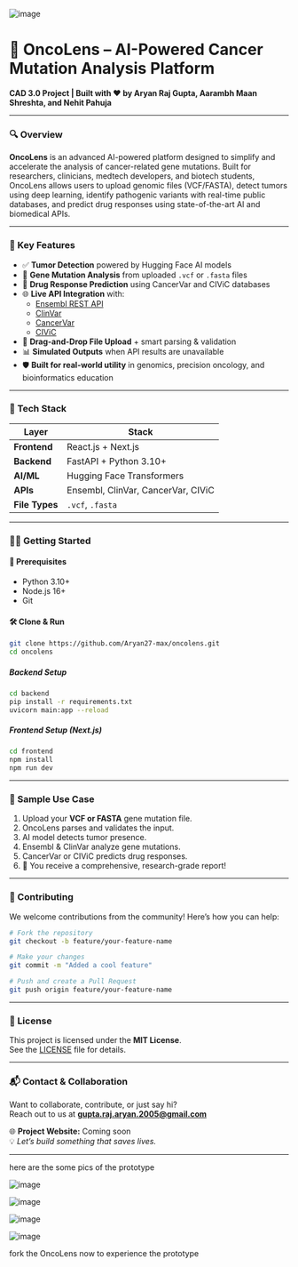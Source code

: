 ![image](https://github.com/user-attachments/assets/c0d49bea-2668-4194-ba41-b4dc900afdeb)
# 🧬 OncoLens – AI-Powered Cancer Mutation Analysis Platform

**CAD 3.0 Project | Built with ❤️ by Aryan Raj Gupta, Aarambh Maan Shreshta, and Nehit Pahuja**

---

### 🔍 Overview

**OncoLens** is an advanced AI-powered platform designed to simplify and accelerate the analysis of cancer-related gene mutations. Built for researchers, clinicians, medtech developers, and biotech students, OncoLens allows users to upload genomic files (VCF/FASTA), detect tumors using deep learning, identify pathogenic variants with real-time public databases, and predict drug responses using state-of-the-art AI and biomedical APIs.

---

### 🚀 Key Features

- ✅ **Tumor Detection** powered by Hugging Face AI models  
- 🧬 **Gene Mutation Analysis** from uploaded `.vcf` or `.fasta` files  
- 💊 **Drug Response Prediction** using CancerVar and CIViC databases  
- 🌐 **Live API Integration** with:
  - [Ensembl REST API](https://rest.ensembl.org)
  - [ClinVar](https://www.ncbi.nlm.nih.gov/clinvar/)
  - [CancerVar](https://cancervar.wglab.org/)
  - [CIViC](https://civicdb.org/)
- 📁 **Drag-and-Drop File Upload** + smart parsing & validation  
- 📊 **Simulated Outputs** when API results are unavailable  
- 🛡️ **Built for real-world utility** in genomics, precision oncology, and bioinformatics education  

---

### 🔧 Tech Stack

| Layer       | Stack                                      |
|-------------|---------------------------------------------|
| **Frontend**  | React.js + Next.js                         |
| **Backend**   | FastAPI + Python 3.10+                     |
| **AI/ML**     | Hugging Face Transformers                  |
| **APIs**      | Ensembl, ClinVar, CancerVar, CIViC         |
| **File Types**| `.vcf`, `.fasta`                           |

---

### 🧑‍💻 Getting Started

#### 🔄 Prerequisites

- Python 3.10+
- Node.js 16+
- Git

#### 🛠️ Clone & Run

```bash
git clone https://github.com/Aryan27-max/oncolens.git
cd oncolens
```

##### Backend Setup

```bash
cd backend
pip install -r requirements.txt
uvicorn main:app --reload
```

##### Frontend Setup (Next.js)

```bash
cd frontend
npm install
npm run dev
```

---

### 🧪 Sample Use Case

1. Upload your **VCF or FASTA** gene mutation file.
2. OncoLens parses and validates the input.
3. AI model detects tumor presence.
4. Ensembl & ClinVar analyze gene mutations.
5. CancerVar or CIViC predicts drug responses.
6. 🎯 You receive a comprehensive, research-grade report!

---

### 🤝 Contributing

We welcome contributions from the community! Here’s how you can help:

```bash
# Fork the repository
git checkout -b feature/your-feature-name

# Make your changes
git commit -m "Added a cool feature"

# Push and create a Pull Request
git push origin feature/your-feature-name
```

---

### 📜 License

This project is licensed under the **MIT License**.  
See the [LICENSE](./LICENSE) file for details.

---

### 📬 Contact & Collaboration

Want to collaborate, contribute, or just say hi?  
Reach out to us at **[gupta.raj.aryan.2005@gmail.com](mailto:gupta.raj.aryan.2005@gmail.com)**

🌐 **Project Website:** Coming soon  
💡 *Let’s build something that saves lives.*

---

here are the some pics of the prototype

![image](https://github.com/user-attachments/assets/9ca749d3-2569-43a4-b79d-df7e441ffa5a)

![image](https://github.com/user-attachments/assets/6f877171-914b-413f-a1cd-d6f65e4354c6)

![image](https://github.com/user-attachments/assets/36d36843-5155-4724-bd4e-a60085714c54)

![image](https://github.com/user-attachments/assets/b61b9c39-b6d5-487a-b1ae-d6ee9c5451f7)

fork the OncoLens now to experience the prototype




